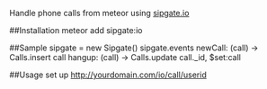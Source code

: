 Handle phone calls from meteor using [sipgate.io](https://github.com/sipgate/sipgate.io)

##Installation
    meteor add sipgate:io


##Sample
    sipgate = new Sipgate()
    sipgate.events
      newCall: (call) ->
        Calls.insert call
      hangup: (call) ->
        Calls.update call._id, $set:call

##Usage
    set up http://yourdomain.com/io/call/userid 
